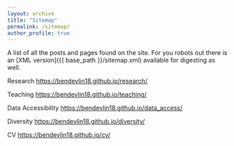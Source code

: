 ```yaml
---
layout: archive
title: "Sitemap"
permalink: /sitemap/
author_profile: true
---
```


A list of all the posts and pages found on the site. For you robots out there is an [XML version]({{ base_path }}/sitemap.xml) available for digesting as well.

Research
https://bendevlin18.github.io/research/

Teaching
https://bendevlin18.github.io/teaching/

Data Accessibility
https://bendevlin18.github.io/data_access/

Diversity
https://bendevlin18.github.io/diversity/

CV
https://bendevlin18.github.io/cv/